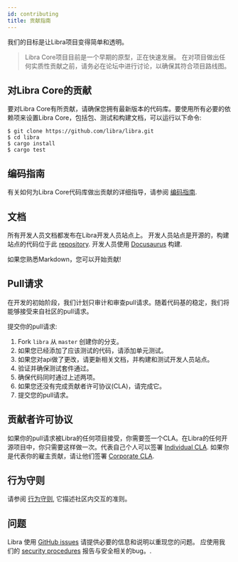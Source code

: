 ```yaml
---
id: contributing
title: 贡献指南
---
```


我们的目标是让Libra项目变得简单和透明。

<blockquote class="block_note">
Libra Core项目目前是一个早期的原型，正在快速发展。 在对项目做出任何实质性贡献之前，请务必在论坛中进行讨论，以确保其符合项目路线图。
</blockquote>

## 对Libra Core的贡献

要对Libra Core有所贡献，请确保您拥有最新版本的代码库。要使用所有必要的依赖项来设置Libra Core，包括包、测试和构建文档，可以运行以下命令:
```
$ git clone https://github.com/libra/libra.git
$ cd libra
$ cargo install
$ cargo test
```

## 编码指南

有关如何为Libra Core代码库做出贡献的详细指导，请参阅 [编码指南](编码指南.md).

## 文档

所有开发人员文档都发布在Libra开发人员站点上。 开发人员站点是开源的，构建站点的代码位于此 [repository](https://github.com/libra/website/). 开发人员使用 [Docusaurus](https://docusaurus.io/) 构建.

如果您熟悉Markdown，您可以开始贡献!

## Pull请求

在开发的初始阶段，我们计划只审计和审查pull请求。随着代码基的稳定，我们将能够接受来自社区的pull请求。

提交你的pull请求:

1. Fork `libra` 从 `master` 创建你的分支。
2. 如果您已经添加了应该测试的代码，请添加单元测试。
3. 如果您对api做了更改，请更新相关文档，并构建和测试开发人员站点。
4. 验证并确保测试套件通过。
5. 确保代码同时通过上述两项。
6. 如果您还没有完成贡献者许可协议(CLA)，请完成它。
7. 提交您的pull请求。

## 贡献者许可协议

如果你的pull请求被Libra的任何项目接受，你需要签一个CLA。在Libra的任何开源项目中，你只需要这样做一次。代表自己个人可以签署 [Individual CLA](https://github.com/libra/libra/blob/master/contributing/individual-cla.pdf). 如果你是代表你的雇主贡献，请让他们签署 [Corporate CLA](https://github.com/libra/libra/blob/master/contributing/corporate-cla.pdf).

## 行为守则
请参阅 [行为守则](../policies/行为守则.md), 它描述社区内交互的准则。

## 问题

Libra 使用 [GitHub issues](https://github.com/libra/libra/issues) 请提供必要的信息和说明以重现您的问题。 应使用我们的 [security procedures](../policies/security.md) 报告与安全相关的bug。.
